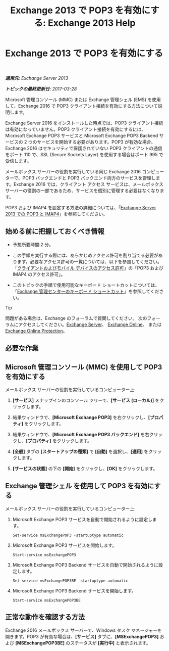 ﻿---
title: 'Exchange 2013 で POP3 を有効にする: Exchange 2013 Help'
TOCTitle: POP3 を有効にする
ms:assetid: e226a5f1-429d-4046-b925-da6cc151709e
ms:mtpsurl: https://technet.microsoft.com/ja-jp/library/Bb124934(v=EXCHG.150)
ms:contentKeyID: 49896525
ms.date: 04/24/2018
mtps_version: v=EXCHG.150
ms.translationtype: HT
---

# Exchange 2013 で POP3 を有効にする

 

_**適用先:** Exchange Server 2013_

_**トピックの最終更新日:** 2017-03-28_

Microsoft 管理コンソール (MMC) または Exchange 管理シェル (EMS) を使用して、Exchange 2016 で POP3 クライアント接続を有効にする方法について説明します。

Exchange Server 2016 をインストールした時点では、POP3 クライアント接続は有効になっていません。POP3 クライアント接続を有効にするには、Microsoft Exchange POP3 サービスと Microsoft Exchange POP3 Backend サービスの 2 つのサービスを開始する必要があります。POP3 が有効な場合、Exchange 2016 はセキュリティで保護されていない POP3 クライアントの通信をポート 110 で、SSL (Secure Sockets Layer) を使用する場合はポート 995 で受信します。

メールボックス サーバーの役割を実行している同じ Exchange 2016 コンピューターで、POP3 バックエンドと POP3 バックエンド両方のサービスを管理します。Exchange 2016 では、クライアント アクセス サービスは、メールボックス サーバーの役割の一部であるため、サービスを個別に管理する必要はなくなります。

POP3 および IMAP4 を設定する方法の詳細については、「[Exchange Server 2013 での POP3 と IMAP4](pop3-and-imap4-in-exchange-server-2013-exchange-2013-help.md)」を参照してください。

## 始める前に把握しておくべき情報

  - 予想所要時間:2 分。

  - この手順を実行する際には、あらかじめアクセス許可を割り当てる必要があります。必要なアクセス許可の一覧については、以下を参照してください。「[クライアントおよびモバイル デバイスのアクセス許可](clients-and-mobile-devices-permissions-exchange-2013-help.md)」の「POP3 および IMAP4 のアクセス許可」。

  - このトピックの手順で使用可能なキーボード ショートカットについては、「[Exchange 管理センターのキーボード ショートカット](keyboard-shortcuts-in-the-exchange-admin-center-exchange-online-protection-help.md)」を参照してください。


> [!TIP]
> 問題がある場合は、Exchange のフォーラムで質問してください。 次のフォーラムにアクセスしてください。<A href="https://go.microsoft.com/fwlink/p/?linkid=60612">Exchange Server</A>、 <A href="https://go.microsoft.com/fwlink/p/?linkid=267542">Exchange Online</A>、 または <A href="https://go.microsoft.com/fwlink/p/?linkid=285351">Exchange Online Protection</A>。



## 必要な作業

## Microsoft 管理コンソール (MMC) を使用して POP3 を有効にする

メールボックス サーバーの役割を実行しているコンピューター上:

1.  **\[サービス\]** スナップインのコンソール ツリーで、**\[サービス (ローカル)\]** をクリックします。

2.  結果ウィンドウで、**\[Microsoft Exchange POP3\]** を右クリックし、**\[プロパティ\]** をクリックします。

3.  結果ウィンドウで、**\[Microsoft Exchange POP3 バックエンド\]** を右クリックし、**\[プロパティ\]** をクリックします。

4.  **\[全般\]** タブの **\[スタートアップの種類\]** で **\[自動\]** を選択し、**\[適用\]** をクリックします。

5.  **\[サービスの状態\]** の下の **\[開始\]** をクリックし、**\[OK\]** をクリックします。

## Exchange 管理シェル を使用して POP3 を有効にする

メールボックス サーバーの役割を実行しているコンピューター上:

1.  Microsoft Exchange POP3 サービスを自動で開始されるように設定します。
    
        Set-service msExchangePOP3 -startuptype automatic

2.  Microsoft Exchange POP3 サービスを開始します。
    
        Start-service msExchangePOP3

3.  Microsoft Exchange POP3 Backend サービスを自動で開始されるように設定します。
    
        Set-service msExchangePOP3BE -startuptype automatic

4.  Microsoft Exchange POP3 Backend サービスを開始します。
    
        Start-service msExchangePOP3BE

## 正常な動作を確認する方法

Exchange 2016 メールボックス サーバーで、Windows タスク マネージャーを開きます。POP3 が有効な場合は、**\[サービス\]** タブに、**\[MSExchangePOP3\]** および **\[MSExchangePOP3BE\]** のステータスが **\[実行中\]** と表示されます。

